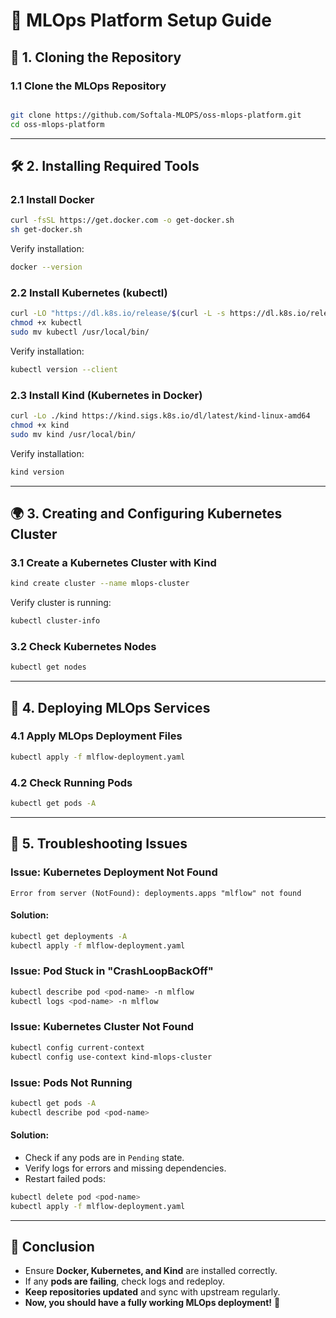 # 📌 MLOps Platform Setup Guide

## 🚀 1. Cloning the Repository

### 1.1 Clone the MLOps Repository
```sh

git clone https://github.com/Softala-MLOPS/oss-mlops-platform.git
cd oss-mlops-platform
```

---

## 🛠️ 2. Installing Required Tools

### 2.1 Install Docker
```sh
curl -fsSL https://get.docker.com -o get-docker.sh
sh get-docker.sh
```
Verify installation:
```sh
docker --version
```

### 2.2 Install Kubernetes (kubectl)
```sh
curl -LO "https://dl.k8s.io/release/$(curl -L -s https://dl.k8s.io/release/stable.txt)/bin/linux/amd64/kubectl"
chmod +x kubectl
sudo mv kubectl /usr/local/bin/
```
Verify installation:
```sh
kubectl version --client
```

### 2.3 Install Kind (Kubernetes in Docker)
```sh
curl -Lo ./kind https://kind.sigs.k8s.io/dl/latest/kind-linux-amd64
chmod +x kind
sudo mv kind /usr/local/bin/
```
Verify installation:
```sh
kind version
```

---

## 🌍 3. Creating and Configuring Kubernetes Cluster

### 3.1 Create a Kubernetes Cluster with Kind
```sh
kind create cluster --name mlops-cluster
```
Verify cluster is running:
```sh
kubectl cluster-info
```

### 3.2 Check Kubernetes Nodes
```sh
kubectl get nodes
```

---

## 🚀 4. Deploying MLOps Services

### 4.1 Apply MLOps Deployment Files
```sh
kubectl apply -f mlflow-deployment.yaml
```

### 4.2 Check Running Pods
```sh
kubectl get pods -A
```

---

## 🔧 5. Troubleshooting Issues

### Issue: Kubernetes Deployment Not Found
```
Error from server (NotFound): deployments.apps "mlflow" not found
```
#### Solution:
```sh
kubectl get deployments -A
kubectl apply -f mlflow-deployment.yaml
```

### Issue: Pod Stuck in "CrashLoopBackOff"
```sh
kubectl describe pod <pod-name> -n mlflow
kubectl logs <pod-name> -n mlflow
```

### Issue: Kubernetes Cluster Not Found
```sh
kubectl config current-context
kubectl config use-context kind-mlops-cluster
```

### Issue: Pods Not Running
```sh
kubectl get pods -A
kubectl describe pod <pod-name>
```
#### Solution:
- Check if any pods are in `Pending` state.
- Verify logs for errors and missing dependencies.
- Restart failed pods:
```sh
kubectl delete pod <pod-name>
kubectl apply -f mlflow-deployment.yaml
```

---

## 🎯 Conclusion
- Ensure **Docker, Kubernetes, and Kind** are installed correctly.
- If any **pods are failing**, check logs and redeploy.
- **Keep repositories updated** and sync with upstream regularly.
- **Now, you should have a fully working MLOps deployment!** 🚀
